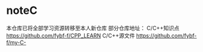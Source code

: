 # noteC
本仓库已将全部学习资源转移至本人新仓库
部分仓库地址：
C/C++知识点 https://github.com/fybf-f/CPP_LEARN
C/C++源文件 https://github.com/fybf-f/my-C-

